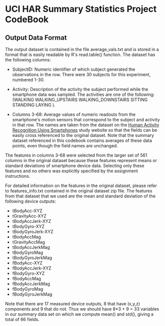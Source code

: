# UCI HAR Summary Statistics Project CodeBook

## Output Data Format

The output dataset is contained in the file average_vals.txt and is stored in a format that is easily readable by R's read.table() function. The dataset has the following columns:

* SubjectID: Numeric identifier of which subject generated the observations in the row. There were 30 subjects for this experiment, numbered 1-30.

* Activity: Description of the activity the subject performed while the smartphone data was sampled. The activities are one of the following: (WALKING
 WALKING_UPSTAIRS WALKING_DOWNSTAIRS SITTING STANDING LAYING
).

* Columns 3-68: Average values of numeric readouts from the smartphone's motion sensors that correspond to the subject and activity in that row. The names are taken from the dataset on the [Human Activity Recognition Using Smartphones](http://archive.ics.uci.edu/ml/datasets/Human+Activity+Recognition+Using+Smartphones) study website so that the fields can be easily cross referenced to the original dataset. Note that the summary dataset referenced in this codebook contains averages of these data points, even though the field names are unchanged.

The features in columns 3-68 were selected from the larger set of 561 columns in the original dataset because these features represent means or standard deviations of smartphone device data. Selecting only these features and no others was explicitly specified by the assignment instructions.

For detailed information on the features in the original dataset, please refer to features_info.txt contained in the original dataset zip file. The features from that dataset that we used are the mean and standard deviation of the following device outputs:

* tBodyAcc-XYZ
* tGravityAcc-XYZ
* tBodyAccJerk-XYZ
* tBodyGyro-XYZ
* tBodyGyroJerk-XYZ
* tBodyAccMag
* tGravityAccMag
* tBodyAccJerkMag
* tBodyGyroMag
* tBodyGyroJerkMag
* fBodyAcc-XYZ
* fBodyAccJerk-XYZ
* fBodyGyro-XYZ
* fBodyAccMag
* fBodyAccJerkMag
* fBodyGyroMag
* fBodyGyroJerkMag

Note that there are 17 measured device outputs, 8 that have (x,y,z) components and 9 that do not. Thus we should have 8*3 + 9 = 33 variables in our summary data set on which we compute mean() and std(), giving a total of 66 fields.